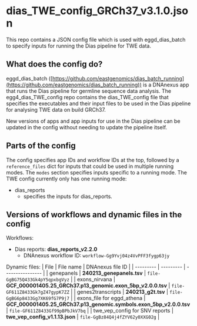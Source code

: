 # dias_TWE_config_GRCh37_v3.1.0.json

This repo contains a JSON config file which is used with eggd_dias_batch to specify inputs for running the Dias pipeline for TWE data.

## What does the config do?
eggd_dias_batch ([https://github.com/eastgenomics/dias_batch_running](https://github.com/eastgenomics/dias_batch_running)) is a DNAnexus app that runs the Dias pipeline for germline sequence data analysis. The egg4_dias_TWE_config repo contains the dias_TWE_config file that specifies the executables and their input files to be used in the Dias pipeline for analysing TWE data on build GRCh37.

New versions of apps and app inputs for use in the Dias pipeline can be updated in the config without needing to update the pipeline itself.

## Parts of the config
The config specifies app IDs and workflow IDs at the top, followed by a `reference_files` dict for inputs that could be used in multiple running modes. The `modes` section specifies inputs specific to a running mode. The TWE config currently only has one running mode:
* dias_reports
    * specifies the inputs for dias_reports.

## Versions of workflows and dynamic files in the config
Workflows:
* Dias reports: **dias_reports_v2.2.0**
    * DNAnexus workflow ID: `workflow-Gg9Yvj04z4VvPFF3fygp63jy`

Dynamic files:
| File      | File name | DNAnexus file ID |
| --------- | --------- | ---------------- |
| genepanels | **240213_genepanels.tsv** | `file-GgBG75Q433Gk4pY5qpxbgVyz` |
| exons_nirvana | **GCF_000001405.25_GRCh37.p13_genomic.exon_5bp_v2.0.0.tsv** | `file-GF611Z8433Gk7gZ47gypK7ZZ` |
| genes2transcripts | **240213_g2t.tsv** | `file-GgBG6p8433Gg7XK69fG7P9j7` |
| exons_file for eggd_athena | **GCF_000001405.25_GRCh37.p13_genomic.symbols.exon_5bp_v2.0.0.tsv** | `file-GF611Z8433Gf99pBPbJkV7bq` |
| twe_vep_config for SNV reports | **twe_vep_config_v1.1.13.json** | `file-GgBz84Q4j4fZYV62y0XXG02g` |
